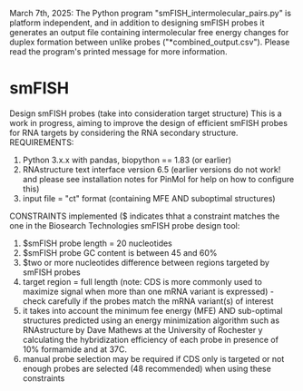 March 7th, 2025:
The Python program "smFISH_intermolecular_pairs.py" is platform independent, and in addition to designing smFISH probes it generates an output file containing intermolecular free energy changes for duplex formation between unlike probes ("*combined_output.csv"). Please read the program's printed message for more information.


# smFISH
Design smFISH probes (take into consideration target structure)
This is a work in progress, aiming to improve the design of efficient smFISH probes for RNA targets by considering the RNA secondary structure.
REQUIREMENTS:
1. Python 3.x.x with pandas, biopython == 1.83 (or earlier)
2. RNAstructure text interface version 6.5 (earlier versions do not work! and please see installation notes for PinMol for help on how to configure this)
3. input file = "ct" format (containing MFE AND suboptimal structures)

CONSTRAINTS implemented ($ indicates thhat a constraint matches the one in the Biosearch Technologies smFISH probe design tool:
1. $smFISH probe length = 20 nucleotides
2. $smFISH probe GC content is between 45 and 60%
3. $two or more nucleotides difference between regions targeted by smFISH probes
4. target region = full length (note: CDS is more commonly used to maximize signal when more than one mRNA variant is expressed) - check carefully if the probes match the mRNA variant(s) of interest
5. it takes into account the minimum fee energy (MFE) AND sub-optimal structures predicted using an energy minimization algorithm such as RNAstructure by Dave Mathews at the University of Rochester y calculating the hybridization efficiency of each probe in presence of 10% formamide and at 37C.
6. manual probe selection may be required if CDS only is targeted or not enough probes are selected (48 recommended) when using these constraints
